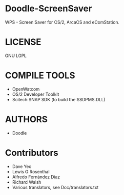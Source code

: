 Doodle-ScreenSaver
==================
WPS - Screen Saver for OS/2, ArcaOS and eComStation.

LICENSE
========
GNU LGPL

COMPILE TOOLS
==============
- OpenWatcom
- OS/2 Developer Toolkit
- Scitech SNAP SDK (to build the SSDPMS.DLL)

AUTHORS
=============
- Doodle

Contributors
=============
- Dave Yeo
- Lewis G Rosenthal
- Alfredo Fernández Díaz
- Richard Walsh
- Various translators, see Doc/translators.txt
